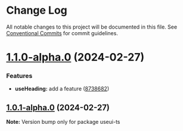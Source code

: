 # Change Log

All notable changes to this project will be documented in this file.
See [Conventional Commits](https://conventionalcommits.org) for commit guidelines.

# [1.1.0-alpha.0](https://github.com/emilov2501/use-ui/compare/useui-ts@1.0.1-alpha.0...useui-ts@1.1.0-alpha.0) (2024-02-27)


### Features

* **useHeading:** add a feature ([8738682](https://github.com/emilov2501/use-ui/commit/87386826c6c1e000c981523de1c0d2287b0870b9))





## [1.0.1-alpha.0](https://github.com/emilov2501/use-ui/compare/useui-ts@1.5.1...useui-ts@1.0.1-alpha.0) (2024-02-27)

**Note:** Version bump only for package useui-ts

